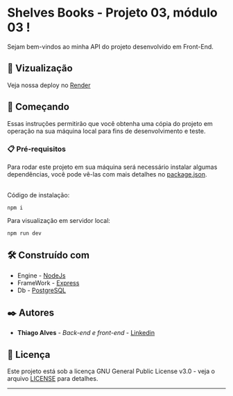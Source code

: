 # Shelves Books - Projeto 03, módulo 03 !

Sejam bem-vindos ao minha API do projeto desenvolvido em Front-End. <br>

## 👀 Vizualização

Veja nossa deploy no [Render](https://api-shelves-books.onrender.com/books/api-docs/)

## 🚀 Começando

Essas instruções permitirão que você obtenha uma cópia do projeto em operação na sua máquina local para fins de desenvolvimento e teste.


### 📋 Pré-requisitos

Para rodar este projeto em sua máquina será necessário instalar algumas dependências, você pode vê-las com mais detalhes no [package.json](https://github.com/mthiagoalves/Api-Books/blob/master/package.json). <br><br>

Código de instalação:

```
npm i 
```
Para visualização em servidor local:
```
npm run dev
```


## 🛠️ Construído com

* Engine - [NodeJs](https://nodejs.org/en/docs/)
* FrameWork - [Express](https://expressjs.com/pt-br/guide/routing.html)
* Db - [PostgreSQL](https://www.mongodb.com/docs/atlas/)

## ✒️ Autores

* **Thiago Alves** - *Back-end e front-end* - [Linkedin](https://www.linkedin.com/in/thiago-alves-b05ab2b0/)

## 📄 Licença

Este projeto está sob a licença GNU General Public License v3.0 - veja o arquivo [LICENSE](https://github.com/leotinoco7/MOD2-Proj-Final/blob/main/LICENSE) para detalhes.

---
